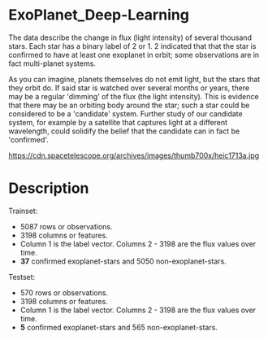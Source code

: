 # ExoPlanet_Deep-Learning

The data describe the change in flux (light intensity) of several thousand stars. Each star has a binary label of 2 or 1. 2 indicated that that the star is confirmed to have at least one exoplanet in orbit; some observations are in fact multi-planet systems.

As you can imagine, planets themselves do not emit light, but the stars that they orbit do. If said star is watched over several months or years, there may be a regular 'dimming' of the flux (the light intensity). This is evidence that there may be an orbiting body around the star; such a star could be considered to be a 'candidate' system. Further study of our candidate system, for example by a satellite that captures light at a different wavelength, could solidify the belief that the candidate can in fact be 'confirmed'.

https://cdn.spacetelescope.org/archives/images/thumb700x/heic1713a.jpg




# Description

Trainset:

 * 5087 rows or observations.
 * 3198 columns or features.
 * Column 1 is the label vector. Columns 2 - 3198 are the flux values over time.
 * **37** confirmed exoplanet-stars and 5050 non-exoplanet-stars.

Testset:

 * 570 rows or observations.
 * 3198 columns or features.
 * Column 1 is the label vector. Columns 2 - 3198 are the flux values over time.
 * **5** confirmed exoplanet-stars and 565 non-exoplanet-stars.
